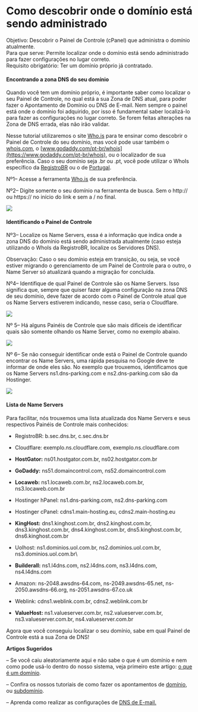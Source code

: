 # Como descobrir onde o domínio está sendo administrado

Objetivo: Descobrir o Painel de Controle (cPanel) que administra o domínio atualmente.\
Para que serve: Permite localizar onde o domínio está sendo administrado para fazer configurações no lugar correto.\
Requisito obrigatório: Ter um domínio próprio já contratado.

#### Encontrando a zona DNS do seu domínio <a href="#descobrir-cpanel" id="descobrir-cpanel"></a>

Quando você tem um domínio próprio, é importante saber como localizar o seu Painel de Controle, no qual está a sua Zona de DNS atual, para poder fazer o Apontamento de Domínio ou DNS de E-mail. Nem sempre o painel está onde o domínio foi adquirido, por isso é fundamental saber localizá-lo para fazer as configurações no lugar correto. Se forem feitas alterações na Zona de DNS errada, elas não irão validar.&#x20;

Nesse tutorial utilizaremos o site [Who.is](https://who.is/) para te ensinar como descobrir o Painel de Controle do seu domínio, mas você pode usar também o [whois.com](https://www.whois.com/), o [www.godaddy.com/pt-br/whois](https://www.godaddy.com/pt-br/whois), ou o localizador de sua preferência. Caso o seu domínio seja .br ou .pt, você pode utilizar o WhoIs específico da [RegistroBR](https://registro.br/tecnologia/ferramentas/whois/?search=) ou o de [Portugal](https://www.dns.pt/pt/ferramentas/).&#x20;

Nº1–  Acesse a ferramenta [Who.is](https://who.is/) de sua preferência.

Nº2– Digite somente o seu domínio na ferramenta de busca. Sem o http:// ou https:// no início do link e sem a / no final.

![](https://legado.leadlovers.site/wp-content/uploads/2017/07/Tutorial\_Nameserver\_-\_1.png)

#### Identificando o Painel de Controle <a href="#identificar-cpanel" id="identificar-cpanel"></a>

Nº3– Localize os Name Servers, essa é a informação que indica onde a zona DNS do domínio está sendo administrada atualmente (caso esteja utilizando o WhoIs da RegistroBR, localize os Servidores DNS).

Observação: Caso o seu domínio esteja em transição, ou seja, se você estiver migrando o gerenciamento de um Painel de Controle para o outro, o Name Server só atualizará quando a migração for concluída.&#x20;

Nº4– Identifique de qual Painel de Controle são os Name Servers. Isso significa que, sempre que quiser fazer alguma configuração na zona DNS de seu domínio, deve fazer de acordo com o Painel de Controle atual que os Name Servers estiverem indicando, nesse caso, seria o Cloudflare.

![](https://legado.leadlovers.site/wp-content/uploads/2017/07/Tutorial\_Nameserver\_-\_2.png)

Nº 5– Há alguns Painéis de Controle que são mais difíceis de identificar quais são somente olhando os Name Server, como no exemplo abaixo.

![](https://legado.leadlovers.site/wp-content/uploads/2017/07/Tutorial\_Nameserver\_-\_3.png)

Nº 6– Se não conseguir identificar onde está o Painel de Controle quando encontrar os Name Servers, uma rápida pesquisa no Google deve te informar de onde eles são. No exemplo que trouxemos, identificamos que os Name Servers ns1.dns-parking.com e ns2.dns-parking.com são da Hostinger.&#x20;

![](https://legado.leadlovers.site/wp-content/uploads/2017/07/Tutorial\_Nameserver\_-\_4.png)

#### Lista de Name Servers <a href="#lista" id="lista"></a>

Para facilitar, nós trouxemos uma lista atualizada dos Name Servers e seus respectivos Painéis de Controle mais conhecidos:

* RegistroBR: b.sec.dns.br, c.sec.dns.br
* Cloudflare: exemplo.ns.cloudflare.com, exemplo.ns.cloudflare.com
* **HostGator:** ns01.hostgator.com.br, ns02.hostgator.com.br
* **GoDaddy:** ns51.domaincontrol.com, ns52.domaincontrol.com
* **Locaweb:** ns1.locaweb.com.br, ns2.locaweb.com.br, ns3.locaweb.com.br
* Hostinger hPanel: ns1.dns-parking.com, ns2.dns-parking.com
* Hostinger cPanel: cdns1.main-hosting.eu, cdns2.main-hosting.eu
* **KingHost:** dns1.kinghost.com.br, dns2.kinghost.com.br, dns3.kinghost.com.br, dns4.kinghost.com.br, dns5.kinghost.com.br, dns6.kinghost.com.br
* Uolhost: ns1.dominios.uol.com.br, ns2.dominios.uol.com.br, ns3.dominios.uol.com.br\

* **Builderall:** ns1.l4dns.com, ns2.l4dns.com, ns3.l4dns.com, ns4.l4dns.com
* Amazon: ns-2048.awsdns-64.com, ns-2049.awsdns-65.net, ns-2050.awsdns-66.org, ns-2051.awsdns-67.co.uk
* Weblink: cdns1.weblink.com.br, cdns2.weblink.com.br
* **ValueHost:** ns1.valueserver.com.br, ns2.valueserver.com.br, ns3.valueserver.com.br, ns4.valueserver.com.br

Agora que você conseguiu localizar o seu domínio, sabe em qual Painel de Controle está a sua Zona de DNS!&#x20;

**Artigos Sugeridos**

– Se você caiu aleatoriamente aqui e não sabe o que é um domínio e nem como pode usá-lo dentro do nosso sistema, veja primeiro este artigo: [o que é um domínio](../backlog/o-que-e-um-dominio.md).

– Confira os nossos tutoriais de como fazer os apontamentos de [domínio](apontamento-de-dominio/), ou [subdomínio](../backlog/como-apontar-subdominio-no-registro.br.md).

– Aprenda como realizar as configurações de [DNS de E-mail.](dns-de-email/)

